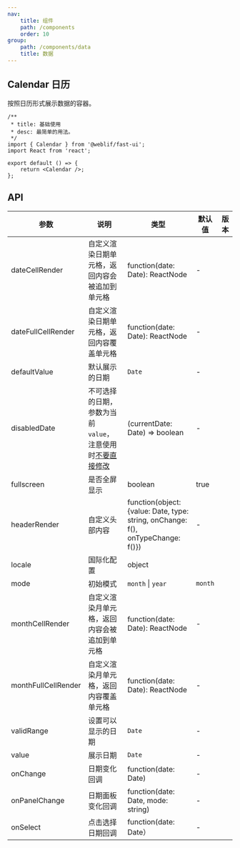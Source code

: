 ```yaml
---
nav:
    title: 组件
    path: /components
    order: 10
group:
    path: /components/data
    title: 数据
---
```


## Calendar 日历

按照日历形式展示数据的容器。

```tsx
/**
 * title: 基础使用
 * desc: 最简单的用法。
 */
import { Calendar } from '@weblif/fast-ui';
import React from 'react';

export default () => {
    return <Calendar />;
};
```

## API

| 参数 | 说明 | 类型 | 默认值 | 版本 |
| --- | --- | --- | --- | --- |
| dateCellRender | 自定义渲染日期单元格，返回内容会被追加到单元格 | function(date: Date): ReactNode | - |  |
| dateFullCellRender | 自定义渲染日期单元格，返回内容覆盖单元格 | function(date: Date): ReactNode | - |  |
| defaultValue | 默认展示的日期 | `Date` | - |  |
| disabledDate | 不可选择的日期，参数为当前 `value`，注意使用时[不要直接修改](https://github.com/ant-design/ant-design/issues/30987) | (currentDate: Date) => boolean | - |  |
| fullscreen | 是否全屏显示 | boolean | true |  |
| headerRender | 自定义头部内容 | function(object:{value: Date, type: string, onChange: f(), onTypeChange: f()}) | - |  |
| locale | 国际化配置 | object |  |  |
| mode | 初始模式 | `month` \| `year` | `month` |  |
| monthCellRender | 自定义渲染月单元格，返回内容会被追加到单元格 | function(date: Date): ReactNode | - |  |
| monthFullCellRender | 自定义渲染月单元格，返回内容覆盖单元格 | function(date: Date): ReactNode | - |  |
| validRange | 设置可以显示的日期 | `Date` | - |  |
| value | 展示日期 | `Date` | - |  |
| onChange | 日期变化回调 | function(date: Date) | - |  |
| onPanelChange | 日期面板变化回调 | function(date: Date, mode: string) | - |  |
| onSelect | 点击选择日期回调 | function(date: Date） | - |  |
